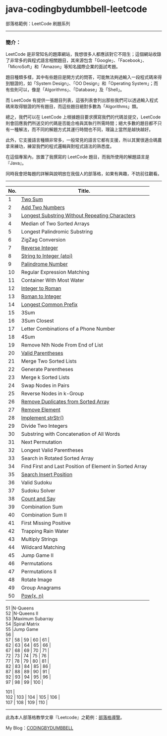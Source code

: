 # java-codingbydumbbell-leetcode
部落格範例：LeetCode 刷題系列
<br />

***

<h3>簡介：</h3>

LeetCode 是非常知名的題庫網站，我想很多人都應該對它不陌生；這個網站收錄了非常多的與程式語言相關題目，其來源包含「Google」、「Facebook」、「MicroSoft」和「Amazon」等知名國際企業的面試考題。

題目種類多樣，其中有些題目是開方式的問答，可能無法夠過輸入一段程式碼來得到驗證的，如「System Design」、「OO Design」和「Operating System」；而有些則可以，像是「Algorithms」、「Database」及「Shell」。

而 LeetCode 有提供一張題目列表，這張列表會列出那些我們可以透過輸入程式碼來取得驗證的所有題目，而這些題目絕對多數為「Algorithms」類。

總之，我們可以在 LeetCode 上根據題目要求撰寫我們的代碼並提交，LeetCode 則會回應我們所送交的代碼是否能合格與其執行所需時間；絕大多數的題目都不只有一種解法，而不同的解題方式其運行時間也不同，理論上當然是越快越好。

此外，它支援語言種類非常多，一般常見的語言它都有支援，所以其實很適合碼農拿來練功，練習我們的程式邏輯與對程式語法的熟悉度。

在這個專案內，放置了我撰寫的 LeetCode 題目，而我所使用的解題語言是『Java』。

同時我會把每題的詳解與說明放在我個人的部落格，如果有興趣，不妨前往觀看。

***

No.     |Title. 
--------|----------------------
1       |[Two Sum](https://codingbydumbbell.blogspot.com/2019/01/leetcode-1-two-sum.html)
2	      |[Add Two Numbers](https://codingbydumbbell.blogspot.com/2019/01/leetcode-2-add-two-numbers.html)
3	      |[Longest Substring Without Repeating Characters](https://codingbydumbbell.blogspot.com/2019/01/leetcode-3-longest-substring-without.html)
4	      |Median of Two Sorted Arrays
5	      |Longest Palindromic Substring
6	      |ZigZag Conversion
7	      |[Reverse Integer](https://codingbydumbbell.blogspot.com/2019/01/leetcode-7-reverse-integer.html)
8	      |[String to Integer (atoi)](https://codingbydumbbell.blogspot.com/2019/02/leetcode-8-string-to-integer-atoi.html)
9       |[Palindrome Number](https://codingbydumbbell.blogspot.com/2019/01/leetcode-9-palindrome-number_11.html)
10      |Regular Expression Matching
11      |Container With Most Water
12      |[Integer to Roman](https://codingbydumbbell.blogspot.com/2019/03/leetcode-12-integer-to-roman.html)
13      |[Roman to Integer](https://codingbydumbbell.blogspot.com/2019/03/leetcode-13-roman-to-integer.html)
14      |[Longest Common Prefix](https://codingbydumbbell.blogspot.com/2019/02/leetcode-14-longest-common-prefix.html)
15      |3Sum    
16      |3Sum Closest    
17      |Letter Combinations of a Phone Number    
18      |4Sum   
19      |Remove Nth Node From End of List    
20      |[Valid Parentheses](https://codingbydumbbell.blogspot.com/2019/02/leetcode-20-valid-parentheses.html)
21      |Merge Two Sorted Lists    
22      |Generate Parentheses    
23      |Merge k Sorted Lists    	
24      |Swap Nodes in Pairs    	
25      |Reverse Nodes in k-Group    
26      |[Remove Duplicates from Sorted Array](https://codingbydumbbell.blogspot.com/2019/03/leetcode-26-remove-duplicates-from.html)
27      |[Remove Element](https://codingbydumbbell.blogspot.com/2019/02/leetcode-27-remove-element.html)
28      |[Implement strStr()](https://codingbydumbbell.blogspot.com/2019/01/leetcode-28-implement-strstr.html)
29      |Divide Two Integers    
30      |Substring with Concatenation of All Words    
31      |Next Permutation    	
32      |Longest Valid Parentheses    
33      |Search in Rotated Sorted Array    
34      |Find First and Last Position of Element in Sorted Array   
35      |[Search Insert Position](https://codingbydumbbell.blogspot.com/2019/03/leetcode-35-search-insert-position.html) 
36      |Valid Sudoku    
37      |Sudoku Solver    
38      |[Count and Say](https://codingbydumbbell.blogspot.com/2019/01/leetcode-38-count-and-say.html)
39      |Combination Sum    
40      |Combination Sum II    
41      |First Missing Positive    
42      |Trapping Rain Water    
43      |Multiply Strings    
44      |Wildcard Matching    
45      |Jump Game II    
46      |Permutations    
47      |Permutations II    
48      |Rotate Image    
49      |Group Anagrams    
50      |[Pow(x, n)](https://codingbydumbbell.blogspot.com/2019/01/leetcode-50-powx-n.html)
  
51      |N-Queens    
52      |N-Queens II    
53      |Maximum Subarray    
54      |Spiral Matrix    
55      |Jump Game    
56      |    
57      |
58      |
59      |
60      |
61      |    
62      |
63      |
64      |
65      |
66      |    
67      |
68      |
69      |
70      |
71      |    
72      |
73      |
74      |
75      |
76      |    
77      |
78      |
79      |
80      |
81      |    
82      |
83      |
84      |
85      |
86      |    
87      |
88      |
89      |
90      |
91      |    
92      |
93      |
94      |
95      |
96      |    
97      |
98      |
99      |
100     |

101     |    
102     |
103     |
104     |
105     |
106     |    
107     |
108     |
109     |
110     |

***

此為本人部落格教學文章『Leetcode』之範例：[部落格導覽](https://codingbydumbbell.blogspot.com/2019/01/blog-post.html)。

My Blog：[CODINGBYDUMBBELL](https://codingbydumbbell.blogspot.com/)
